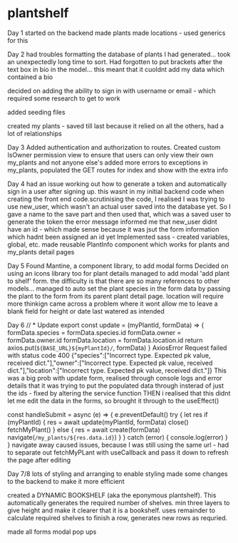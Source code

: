 # plantshelf

Day 1
started on the backend
made plants
made locations - used generics for this

Day 2
had troubles formatting the database of plants I had generated... took an unexpectedly long time to sort. Had forgotten to put brackets after the text box in bio in the model... this meant that it cuoldnt add my data which contained a bio

decided on adding the ability to sign in with username or email - which required some research to get to work

added seeding files

created my plants - saved till last because it relied on all the others, had a lot of relationships

Day 3
Added authentication and authorization to routes. 
Created custom IsOwner permission view to ensure that users can only view their own my_plants and not anyone else's
added more errors to exceptions
in my_plants, populated the GET routes for index and show with the extra info

Day 4
had an issue working out how to generate a token and automatically sign in a user after signing up. this wasnt in my initial backend code when creating the front end code.scrutinising the code, I realised I was trying to use new_user, which wasn't an actual user saved into the database yet. So I gave a name to the save part and then used that, which was a saved user to generate the token
the error message informed me that new_user didnt have an id - which made sense because it was jsut the form information which hadnt been assigned an id yet
Implemented sass - created variables, global, etc. 
made reusable PlantInfo component which works for plants and my_plants detail pages

Day 5
Found Mantine, a component library, to add modal forms
Decided on using an icons library too for plant details
managed to add modal 'add plant to shelf' form. the difficulty is that there are so many references to other models... managed to auto set the plant species in the form data by passing the plant to the form from its parent plant detail page. location will require more thinkign
came across a problem where it wont allow me to leave a blank field for height or date last watered as intended

Day 6
// * Update
export const update = (myPlantId, formData) => {
    formData.species = formData.species.id
    formData.owner = formData.owner.id
    formData.location = formData.location.id
    return axios.put(`${BASE_URL}${myPlantId}/`, formData)
}
AxiosError
Request failed with status code 400
{"species":["Incorrect type. Expected pk value, received dict."],"owner":["Incorrect type. Expected pk value, received dict."],"location":["Incorrect type. Expected pk value, received dict."]}
This was a big prob with update form, realised through console logs and error details that it was trying to put the populated data through insterad of just the ids - fixed by altering the service function 
THEN i realised that this didnt let me edit the data in the forms, so brought it through to the useEffect()

const handleSubmit = async (e) => {
        e.preventDefault()
        try {
            let res
            if (myPlantId) {
                res = await update(myPlantId, formData)
                close()
                fetchMyPlant()
            } else {
                res = await create(formData)
                navigate(`/my_plants/${res.data.id}`)
            }
        } catch (error) {
            console.log(error)
        }
    }
navigate away caused issues, because I was still using the same url - had to separate out fetchMyPLant with useCallback and pass it down to refresh the page after editing

Day 7/8
lots of styling and arranging to enable styling
made some changes to the backend to make it more efficient

created a DYNAMIC BOOKSHELF (aka the eponymous plantshelf). This automatically generates the required number of shelves. min three layers to give height and make it clearer that it is a bookshelf. uses remainder to calculate required shelves to finish a row, generates new rows as requried.

made all forms modal pop ups